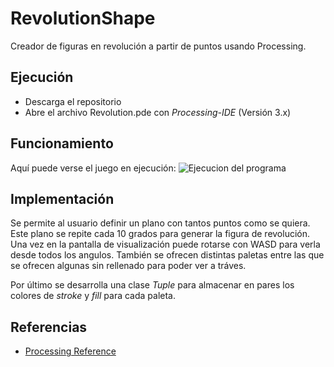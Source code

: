 # RevolutionShape
Creador de figuras en revolución a partir de puntos usando Processing.

## Ejecución
* Descarga el repositorio
* Abre el archivo Revolution.pde con *Processing-IDE* (Versión 3.x)

## Funcionamiento
Aquí puede verse el juego en ejecución:
![Ejecucion del programa](https://github.com/Danicanarion/RevolutionShape/blob/master/demo.gif)

## Implementación
Se permite al usuario definir un plano con tantos puntos como se quiera. Este plano se repite cada 10 grados para generar la figura de revolución.
Una vez en la pantalla de visualización puede rotarse con WASD para verla desde todos los angulos. También se ofrecen distintas paletas entre las que se ofrecen algunas sin rellenado para poder ver a tráves.

Por último se desarrolla una clase *Tuple* para almacenar en pares los colores de *stroke* y *fill* para cada paleta.

## Referencias
* [Processing Reference](https://processing.org/reference/)